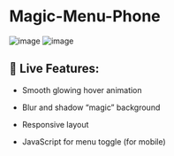 # Magic-Menu-Phone
![image](https://github.com/user-attachments/assets/bfa0e52c-943b-4a8d-b294-a954bf8579f4)
![image](https://github.com/user-attachments/assets/4b486e54-7bc6-400e-9227-a6fad3149449)


## 🌟 Live Features:
- Smooth glowing hover animation

- Blur and shadow “magic” background

- Responsive layout

- JavaScript for menu toggle (for mobile)

